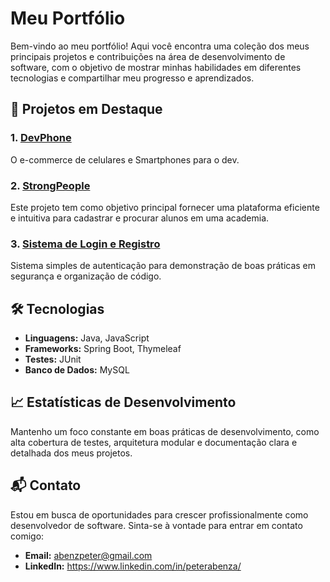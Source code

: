 # Meu Portfólio

Bem-vindo ao meu portfólio! Aqui você encontra uma coleção dos meus principais projetos e contribuições na área de desenvolvimento de software, com o objetivo de mostrar minhas habilidades em diferentes tecnologias e compartilhar meu progresso e aprendizados.

## 📂 Projetos em Destaque

### 1. [DevPhone]([link_projeto](https://github.com/PeterAbenza/DevPhone))
O e-commerce de celulares e Smartphones para o dev.

### 2. [StrongPeople]([link_projeto](https://github.com/PeterAbenza/SistemaAulasSpringBoot))
Este projeto tem como objetivo principal fornecer uma plataforma eficiente e intuitiva para cadastrar e procurar alunos em uma academia.

### 3. [Sistema de Login e Registro](link_projeto)
Sistema simples de autenticação para demonstração de boas práticas em segurança e organização de código.

## 🛠️ Tecnologias

- **Linguagens:** Java, JavaScript
- **Frameworks:** Spring Boot, Thymeleaf
- **Testes:** JUnit
- **Banco de Dados:** MySQL

## 📈 Estatísticas de Desenvolvimento

Mantenho um foco constante em boas práticas de desenvolvimento, como alta cobertura de testes, arquitetura modular e documentação clara e detalhada dos meus projetos.

## 📬 Contato

Estou em busca de oportunidades para crescer profissionalmente como desenvolvedor de software. Sinta-se à vontade para entrar em contato comigo:

- **Email:** abenzpeter@gmail.com
- **LinkedIn:** https://www.linkedin.com/in/peterabenza/

